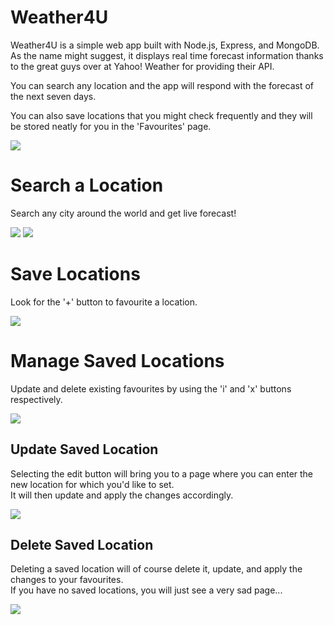 # Weather4U
Weather4U is a simple web app built with Node.js, Express, and MongoDB.<br>
As the name might suggest, it displays real time forecast information thanks to the great guys over at Yahoo! Weather for providing their API.

You can search any location and the app will respond with the forecast of the next seven days.

You can also save locations that you might check frequently and they will be stored neatly for you in the 'Favourites' page.

<img src="https://github.com/zanadaniel/Weather4U/blob/master/Misc/Index.png">

# Search a Location
Search any city around the world and get live forecast!

<img src="https://github.com/zanadaniel/Weather4U/blob/master/Misc/Search2.png">

<img src="https://github.com/zanadaniel/Weather4U/blob/master/Misc/SearchResult.png">

# Save Locations
Look for the '+' button to favourite a location.

<img src="https://github.com/zanadaniel/Weather4U/blob/master/Misc/Save.png">

# Manage Saved Locations
Update and delete existing favourites by using the 'i' and 'x' buttons respectively.

<img src="https://github.com/zanadaniel/Weather4U/blob/master/Misc/EditDelete.png">

## Update Saved Location
Selecting the edit button will bring you to a page where you can enter the new location for which you'd like to set.<br>
It will then update and apply the changes accordingly.

<img src="https://github.com/zanadaniel/Weather4U/blob/master/Misc/Edit.png">

## Delete Saved Location
Deleting a saved location will of course delete it, update, and apply the changes to your favourites.<br>
If you have no saved locations, you will just see a very sad page...

<img src="https://github.com/zanadaniel/Weather4U/blob/master/Misc/Favourites.png">